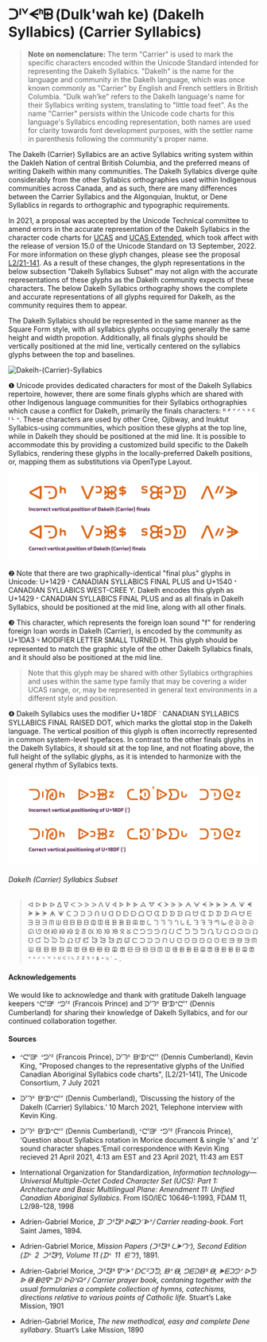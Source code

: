 # ᑐᑊᘁᗕᑋᗸ (Dulk'wah ke) (Dakelh Syllabics) (Carrier Syllabics)
> **Note on nomenclature:** The term "Carrier" is used to mark the specific characters encoded within the Unicode Standard intended for representing the Dakelh Syllabics. "Dakelh" is the name for the language and community in the Dakelh language, which was once known commonly as "Carrier" by English and French settlers in British Columbia. "Dulk wah’ke" refers to the Dakelh language's name for their Syllabics writing system, translating to "little toad feet". As the name "Carrier" persists within the Unicode code charts for this language's Syllabics encoding representation, both names are used for clarity towards font development purposes, with the settler name in parenthesis following the community's proper name.

The Dakelh (Carrier) Syllabics are an active Syllabics writing system within the Dakleh Nation of central British Columbia, and the preferred means of writing Dakelh within many communities. The Dakelh  Syllabics diverge quite considerably from the other Syllabics orthographies used within Indigenous communities across Canada, and as such, there are many differences between the Carrier Syllabics and the Algonquian, Inuktut, or Dene Syllablics in regards to orthographic and typographic requirements. 

In 2021, a proposal was accepted by the Unicode Technical committee to amend errors in the accurate representation of the Dakelh Syllabics in the character code charts for [UCAS](https://www.unicode.org/charts/PDF/U1400.pdf) and [UCAS Extended](https://www.unicode.org/charts/PDF/U18B0.pdf), which took affect with the release of version 15.0 of the Unicode Standard on 13 September, 2022. For more information on these glyph changes, please see the proposal [L2/21-141](https://www.unicode.org/L2/L2021/21141-ucas-revisions.pdf). As a result of these changes, the glyph representations in the below subsection "Dakelh Syllabics Subset" may not align with the accurate representations of these glyphs as the Dakelh community expects of these characters. The below Dakelh Syllabics orthography shows the complete and accurate representations of all glyphs required for Dakelh, as the community requires them to appear. 

The Dakelh Syllabics should be represented in the same manner as the Square Form style, with all syllabics glyphs occupying generally the same height and width propotion. Additionally, all finals glyphs should be vertically positioned at the mid line, vertically centered on the syllabics glyphs between the top and baselines.


![Dakelh-(Carrier)-Syllabics](https://user-images.githubusercontent.com/17300547/204646633-23e1388e-35f6-47d1-bcde-296c9b73536e.png)


❶ Unicode provides dedicated characters for most of the Dakelh Syllabics repertoire, however, there are some finals glyphs which are shared with other Indigenous language communities for their Syllabics orthographies which cause a conflict for Dakelh, primarily the finals characters: ᐦ ᐥ ᐪ ᐟ ᐠ ᐣ ᒼ ᑊ ᒡ ᐩ. These characters are used by other Cree, Ojibway, and Inuktut Syllabics-using communities, which position these glyphs at the top line, while in Dakelh they should be positioned at the mid line. It is possible to accommodate this by providing a customized build specific to the Dakelh Syllabics, rendering these glyphs in the locally-preferred Dakelh positions, or, mapping them as substitutions via OpenType Layout.

![Dakelh (Carrier) Midline finals vertical positioning](/figures/dakelh-finals-position.png)


❷ Note that there are two graphically-identical "final plus" glyphs in Unicode: U+1429  ᐩ  CANADIAN SYLLABICS FINAL PLUS and U+1540  ᕀ  CANADIAN SYLLABICS WEST-CREE Y. Dakelh encodes this glyph as U+1429  ᐩ  CANADIAN SYLLABICS FINAL PLUS and as all finals in Dakelh Syllabics, should be positioned at the mid line, along with all other finals.

❸ This character, which represents the foreign loan sound "f" for rendering foreign loan words in Dakelh (Carrier), is encoded by the community as U+1DA3  ᶣ  MODIFIER LETTER SMALL TURNED H. This glyph should be represented to match the graphic style of the other Dakelh Syllabics finals, and it should also be positioned at the mid line. 
> Note that this glyph may be shared with other Syllabics orthgraphies and uses within the same type family that may be covering a wider UCAS range, or, may be represented in general text environments in a different style and position.


❹ Dakelh Syllabics uses the modifier U+18DF ᣟ CANADIAN SYLLABICS SYLLABICS FINAL RAISED DOT, which marks the glottal stop in the Dakelh language. The vertical position of this glyph is often incorrectly represented in common system-level typefaces. In contrast to the other finals glyphs in the Dakelh Syllabics, it should sit at the top line, and not floating above, the full height of the syllabic glyphs, as it is intended to harmonize with the general rhythm of Syllabics texts.

![U+18DF Carrier raised dot glottal stop correct vertical position](/figures/dakelh-18DF.png)


###### Dakelh (Carrier) Syllabics Subset
> ᐊ ᐅ ᐈ ᐉ ᐃ ᐁ ᐸ ᐳ ᐶ ᐷ ᐱ ᐯ ᗏ ᗌ ᗍ ᗎ ᗋ ᗊ ᗉ ᗆ ᗇ ᗈ ᗅ ᗄ ᗕ ᗒ ᗓ ᗔ ᗑ ᗐ ᗛ ᗘ ᗙ ᗚ ᗗ ᗖ ᑕ ᑐ ᑓ ᑔ ᑎ ᑌ ᗡ ᗞ ᗟ ᗠ ᗝ ᗜ ᗧ ᗤ ᗥ ᗦ ᗣ ᗢ ᗭ ᗪ ᗫ ᗬ ᗩ ᗨ ᗴ ᗱ ᗲ ᗳ ᗰ ᗯ ᗺ ᗷ ᗸ ᗹ ᗶ ᗵ ᘀ ᗽ ᗾ ᗿ ᗼ ᗻ ᘇ ᘄ ᘅ ᘆ ᘃ ᘂ ᘍ ᘊ ᘋ ᘌ ᘉ ᘈ ᘓ ᘐ ᘑ ᘒ ᘏ ᘎ ᘛ ᘗ ᘘ ᘙ ᘖ ᘔ ᘡ ᘞ ᘟ ᘠ ᘝ ᘜ ᘧ ᘤ ᘥ ᘦ ᘣ ᘢ ᘭ ᘪ ᘫ ᘬ ᘩ ᘨ ᘳ ᘰ ᘱ ᘲ ᘯ ᘮ ᘹ ᘶ ᘷ ᘸ ᘵ ᘴ ᘿ ᘼ ᘽ ᘾ ᘻ ᘺ ᙅ ᙂ ᙃ ᙄ ᙁ ᙀ ᙍ ᙊ ᙋ ᙌ ᙉ ᙈ ᙓ ᙐ ᙑ ᙒ ᙏ ᙎ ᙙ ᙖ ᙗ ᙘ ᙕ ᙔ ᙠ ᙝ ᙞ ᙟ ᙜ ᙛ ᙦ ᙣ ᙤ ᙥ ᙢ ᙡ ᙬ ᙩ ᙪ ᙫ ᙨ ᙧ ᙬ ᙩ ᙪ ᙫ ᙨ ᙧ ᐪ ᗮ ᐟ ᐠ ᘁ ᐣ ᓑ ᒼ ᑊ ᒡ ᙆ ᙇ ᔆ ᣵ ᙚ ᐩ ᶣ ᣟ - .

#### Acknowledgements
We would like to acknowledge and thank with gratitude Dakelh language keepers ᗮᘧᐣᙒᔆ  ᗮᘦᐣᙆ (Francois Prince) and ᑓᐣᘆᔆ  ᗷᒼᗫᐩᘧᐣᐪ (Dennis Cumberland) for sharing their knowledge of Dakelh Syllabics, and for our continued collaboration together.

#### Sources
- ᗮᘧᐣᙒᔆ  ᗮᘦᐣᙆ (Francois Prince), ᑓᐣᘆᔆ  ᗷᒼᗫᐩᘧᐣᐪ (Dennis Cumberland), Kevin King, "Proposed changes to the representative glyphs of the Unified Canadian Aboriginal Syllabics code charts", [L2/21-141], The Unicode Consortium, 7 July 2021
 
- ᑓᐣᘆᔆ  ᗷᒼᗫᐩᘧᐣᐪ (Dennis Cumberland), ‘Discussing the history of the Dakelh (Carrier) Syllabics.’ 10 March 2021, Telephone interview with Kevin King.

- ᑓᐣᘆᔆ  ᗷᒼᗫᐩᘧᐣᐪ (Dennis Cumberland), ᗮᘧᐣᙒᔆ  ᗮᘦᐣᙆ (Francois Prince), ‘Question about Syllabics rotation in Morice document & single ‘s’ and ‘z’ sound character shapes.’Email correspondence with Kevin King recieved 21 April 2021, 4:13 am EST and 23 April 2021, 11:43 am EST


- International Organization for Standardization, *Information technology—Universal Multiple-Octet Coded Character Set (UCS): Part 1: Architecture and Basic Multilingual Plane: Amendment 11: Unified Canadian Aboriginal Syllabics*. From ISO/IEC 10646–1:1993, FDAM 11, L2/98–128, 1998

- Adrien-Gabriel Morice, *ᗫᣟ ᑐᔆᘼᔆ ᐅᙨᑐᐟᣟᐈᑋ / Carrier reading-book*. Fort Saint James, 1894.

- Adrien-Gabriel Morice, *Mission Papers (ᑐᔆᘼᔆ ᘇᗘᑊᘄᐟ), Second Edition (ᗪᒡ   2   ᑐᔆᘼᔆ), Volume 11 (ᗪᒡ   11   ᙓᘄᐣ)*, 1891.

- Adrien-Gabriel Morice, *ᑐᔆᘼᔆ ᐁᘁᗒᐪ ᗟᑕᙆᑐᘬ, ᙖᐣ ᙠ, ᘤᗴᑓᙘᔆ ᙠ, ᗙᗴᑐᘦᐟ ᐅᘬ ᐉ ᙠ ᙫᘓᐁᑋ ᗪᣳ ᐅᘒᐣᗣᐥ / Carrier prayer book, contaning together with the usual formularies a complete collection of hymns, catechisms, directions relative to various points of Catholic life*. Stuart’s Lake Mission, 1901

- Adrien-Gabriel Morice, *The new methodical, easy and complete Dene syllabary*. Stuart’s Lake Mission, 1890
